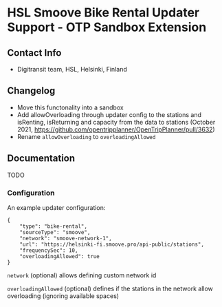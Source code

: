 # HSL Smoove Bike Rental Updater Support - OTP Sandbox Extension

## Contact Info

- Digitransit team, HSL, Helsinki, Finland

## Changelog

- Move this functonality into a sandbox
- Add allowOverloading through updater config to the stations and isRenting, isReturning and
  capacity from the data to stations (October
  2021, https://github.com/opentripplanner/OpenTripPlanner/pull/3632)
- Rename `allowOverloading` to `overloadingAllowed`

## Documentation

TODO

### Configuration

An example updater configuration:

```
{
    "type": "bike-rental",
    "sourceType": "smoove",
    "network": "smoove-network-1",
    "url": "https://helsinki-fi.smoove.pro/api-public/stations",
    "frequencySec": 10,
    "overloadingAllowed": true
}
```

`network` (optional) allows defining custom network id

`overloadingAllowed` (optional) defines if the stations in the network allow overloading (ignoring
available spaces)
